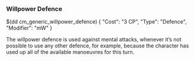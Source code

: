 ### Willpower Defence

$(dd cm_generic_willpower_defence)
{
	"Cost": "3 CP",
	"Type": "Defence",
	"Modifier": "mW"
}

The willpower defence is used against mental attacks, whenever
it’s not possible to use any other defence, for example, because
the character has used up all of the available manoeuvres for
this turn.
